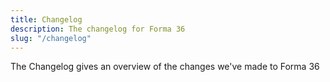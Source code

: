 ```yaml
---
title: Changelog
description: The changelog for Forma 36
slug: "/changelog"
---
```


The Changelog gives an overview of the changes we've made to Forma 36

<!-- CHANGELOG:INSERT -->

